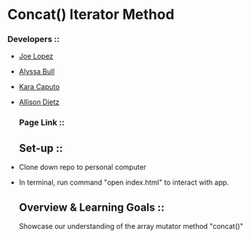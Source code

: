 # Concat() Iterator Method

### Developers ::

-   [Joe Lopez](https://github.com/Codo-Baggins)
-   [Alyssa Bull]()
-   [Kara Caputo]()
-   [Allison Dietz]()
    ### Page Link ::

    ## Set-up ::
-   Clone down repo to personal computer
-   In terminal, run command "open index.html" to interact with app.
    ## Overview & Learning Goals ::
    Showcase our understanding of the array mutator method "concat()"

